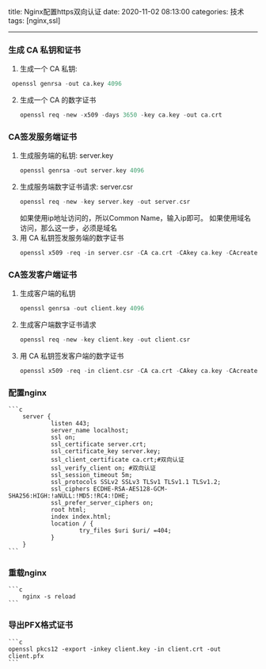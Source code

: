 title: Nginx配置https双向认证
date: 2020-11-02 08:13:00
categories: 技术
tags: [nginx,ssl]
<!--more-->
---
### 生成 CA 私钥和证书
1. 生成一个 CA 私钥: 
```python
 openssl genrsa -out ca.key 4096
```
2. 生成一个 CA 的数字证书
    ```c
    openssl req -new -x509 -days 3650 -key ca.key -out ca.crt
    ```

### CA签发服务端证书
1. 生成服务端的私钥: server.key
    ```c
    openssl genrsa -out server.key 4096
    ```
2. 生成服务端数字证书请求: server.csr
    ```c
    openssl req -new -key server.key -out server.csr
    ```
    如果使用ip地址访问的，所以Common Name，输入ip即可。
    如果使用域名访问，那么这一步，必须是域名
3. 用 CA 私钥签发服务端的数字证书
    ```c
    openssl x509 -req -in server.csr -CA ca.crt -CAkey ca.key -CAcreateserial -out server.crt -days 3650
    ```

### CA签发客户端证书
1. 生成客户端的私钥
    ```c
    openssl genrsa -out client.key 4096
    ```
2. 生成客户端数字证书请求
    ```c
    openssl req -new -key client.key -out client.csr
    ```
3. 用 CA 私钥签发客户端的数字证书
    ```c
    openssl x509 -req -in client.csr -CA ca.crt -CAkey ca.key -CAcreateserial -out client.crt -days 3650
    ```
	
### 配置nginx
    ```c
        server {
                listen 443;
                server_name localhost;
                ssl on;
                ssl_certificate server.crt;
                ssl_certificate_key server.key;
                ssl_client_certificate ca.crt;#双向认证
                ssl_verify_client on; #双向认证
                ssl_session_timeout 5m;
                ssl_protocols SSLv2 SSLv3 TLSv1 TLSv1.1 TLSv1.2; 
                ssl_ciphers ECDHE-RSA-AES128-GCM-SHA256:HIGH:!aNULL:!MD5:!RC4:!DHE;
                ssl_prefer_server_ciphers on;
                root html;
                index index.html;
                location / {
                        try_files $uri $uri/ =404;
                }
        }
    ```
	
### 重载nginx

    ```c
        nginx -s reload
    ```
	
### 导出PFX格式证书
    ```c
    openssl pkcs12 -export -inkey client.key -in client.crt -out client.pfx
    ```
